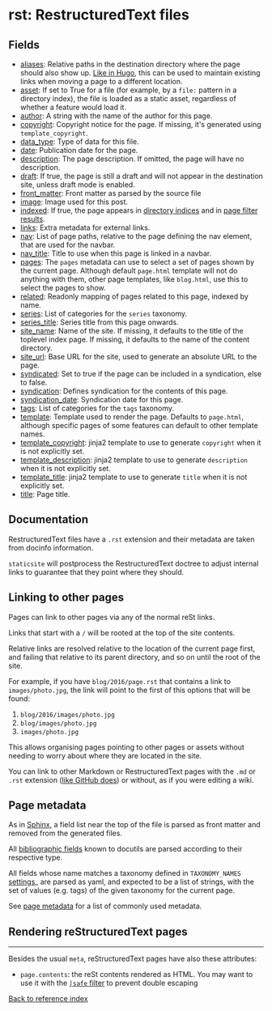 # rst: RestructuredText files

## Fields

* [aliases](../fields/aliases.md): Relative paths in the destination directory where the page should also show up.
[Like in Hugo](https://gohugo.io/extras/aliases/), this can be used to maintain
existing links when moving a page to a different location.
* [asset](../fields/asset.md): If set to True for a file (for example, by a `file:` pattern in a directory
index), the file is loaded as a static asset, regardless of whether a feature
would load it.
* [author](../fields/author.md): A string with the name of the author for this page.
* [copyright](../fields/copyright.md): Copyright notice for the page. If missing, it's generated using
`template_copyright`.
* [data_type](../fields/data_type.md): Type of data for this file.
* [date](../fields/date.md): Publication date for the page.
* [description](../fields/description.md): The page description. If omitted, the page will have no description.
* [draft](../fields/draft.md): If true, the page is still a draft and will not appear in the destination site,
unless draft mode is enabled.
* [front_matter](../fields/front_matter.md): Front matter as parsed by the source file
* [image](../fields/image.md): Image used for this post.
* [indexed](../fields/indexed.md): If true, the page appears in [directory indices](dir.md) and in
[page filter results](page_filter.md).
* [links](../fields/links.md): Extra metadata for external links.
* [nav](../fields/nav.md): List of page paths, relative to the page defining the nav element, that
are used for the navbar.
* [nav_title](../fields/nav_title.md): Title to use when this page is linked in a navbar.
* [pages](../fields/pages.md): The `pages` metadata can use to select a set of pages shown by the current
page. Although default `page.html` template will not do anything with them,
other page templates, like `blog.html`, use this to select the pages to show.
* [related](../fields/related.md): Readonly mapping of pages related to this page, indexed by name.
* [series](../fields/series.md): List of categories for the `series` taxonomy.
* [series_title](../fields/series_title.md): Series title from this page onwards.
* [site_name](../fields/site_name.md): Name of the site. If missing, it defaults to the title of the toplevel index
page. If missing, it defaults to the name of the content directory.
* [site_url](../fields/site_url.md): Base URL for the site, used to generate an absolute URL to the page.
* [syndicated](../fields/syndicated.md): Set to true if the page can be included in a syndication, else to false.
* [syndication](../fields/syndication.md): Defines syndication for the contents of this page.
* [syndication_date](../fields/syndication_date.md): Syndication date for this page.
* [tags](../fields/tags.md): List of categories for the `tags` taxonomy.
* [template](../fields/template.md): Template used to render the page. Defaults to `page.html`, although specific
pages of some features can default to other template names.
* [template_copyright](../fields/template_copyright.md): jinja2 template to use to generate `copyright` when it is not explicitly set.
* [template_description](../fields/template_description.md): jinja2 template to use to generate `description` when it is not
explicitly set.
* [template_title](../fields/template_title.md): jinja2 template to use to generate `title` when it is not explicitly set.
* [title](../fields/title.md): Page title.

## Documentation

RestructuredText files have a `.rst` extension and their metadata are taken
from docinfo information.

`staticsite` will postprocess the RestructuredText doctree to adjust internal
links to guarantee that they point where they should.


## Linking to other pages

Pages can link to other pages via any of the normal reSt links.

Links that start with a `/` will be rooted at the top of the site contents.

Relative links are resolved relative to the location of the current page first,
and failing that relative to its parent directory, and so on until the root of
the site.

For example, if you have `blog/2016/page.rst` that contains a link to
`images/photo.jpg`, the link will point to the first of this
options that will be found:

1. `blog/2016/images/photo.jpg`
2. `blog/images/photo.jpg`
3. `images/photo.jpg`

This allows organising pages pointing to other pages or assets without needing
to worry about where they are located in the site.

You can link to other Markdown or RestructuredText pages with the `.md` or
`.rst` extension ([like GitHub does](https://help.github.com/articles/relative-links-in-readmes/))
or without, as if you were editing a wiki.


Page metadata
-------------

As in [Sphinx](http://www.sphinx-doc.org/en/stable/markup/misc.html#file-wide-metadata),
a field list near the top of the file is parsed as front matter and removed
from the generated files.

All [bibliographic fields](http://docutils.sourceforge.net/docs/ref/rst/restructuredtext.html#bibliographic-fields)
known to docutils are parsed according to their respective type.

All fields whose name matches a taxonomy defined in `TAXONOMY_NAMES`
[settings](../settings.md)_ are parsed as yaml, and expected to be a list of
strings, with the set of values (e.g. tags) of the given taxonomy for the
current page.

See [page metadata](../metadata.md) for a list of commonly used metadata.


## Rendering reStructuredText pages
--------------------------------

Besides the usual `meta`, reStructuredText pages have also these attributes:

* `page.contents`: the reSt contents rendered as HTML. You may want to use
  it with the [`|safe` filter](https://jinja.palletsprojects.com/en/2.10.x/templates/#safe)
  to prevent double escaping

[Back to reference index](../README.md)
